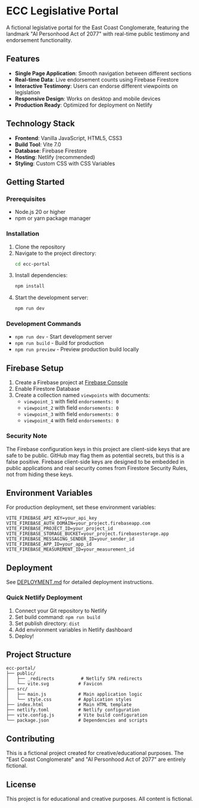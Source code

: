 # ECC Legislative Portal

A fictional legislative portal for the East Coast Conglomerate, featuring the landmark "AI Personhood Act of 2077" with real-time public testimony and endorsement functionality.

## Features

- **Single Page Application**: Smooth navigation between different sections
- **Real-time Data**: Live endorsement counts using Firebase Firestore
- **Interactive Testimony**: Users can endorse different viewpoints on legislation
- **Responsive Design**: Works on desktop and mobile devices
- **Production Ready**: Optimized for deployment on Netlify

## Technology Stack

- **Frontend**: Vanilla JavaScript, HTML5, CSS3
- **Build Tool**: Vite 7.0
- **Database**: Firebase Firestore
- **Hosting**: Netlify (recommended)
- **Styling**: Custom CSS with CSS Variables

## Getting Started

### Prerequisites
- Node.js 20 or higher
- npm or yarn package manager

### Installation

1. Clone the repository
2. Navigate to the project directory:
   ```bash
   cd ecc-portal
   ```
3. Install dependencies:
   ```bash
   npm install
   ```
4. Start the development server:
   ```bash
   npm run dev
   ```

### Development Commands

- `npm run dev` - Start development server
- `npm run build` - Build for production
- `npm run preview` - Preview production build locally

## Firebase Setup

1. Create a Firebase project at [Firebase Console](https://console.firebase.google.com)
2. Enable Firestore Database
3. Create a collection named `viewpoints` with documents:
   - `viewpoint_1` with field `endorsements: 0`
   - `viewpoint_2` with field `endorsements: 0`
   - `viewpoint_3` with field `endorsements: 0`
   - `viewpoint_4` with field `endorsements: 0`

### Security Note
The Firebase configuration keys in this project are client-side keys that are safe to be public. GitHub may flag them as potential secrets, but this is a false positive. Firebase client-side keys are designed to be embedded in public applications and real security comes from Firestore Security Rules, not from hiding these keys.

## Environment Variables

For production deployment, set these environment variables:

```
VITE_FIREBASE_API_KEY=your_api_key
VITE_FIREBASE_AUTH_DOMAIN=your_project.firebaseapp.com
VITE_FIREBASE_PROJECT_ID=your_project_id
VITE_FIREBASE_STORAGE_BUCKET=your_project.firebasestorage.app
VITE_FIREBASE_MESSAGING_SENDER_ID=your_sender_id
VITE_FIREBASE_APP_ID=your_app_id
VITE_FIREBASE_MEASUREMENT_ID=your_measurement_id
```

## Deployment

See [DEPLOYMENT.md](./DEPLOYMENT.md) for detailed deployment instructions.

### Quick Netlify Deployment

1. Connect your Git repository to Netlify
2. Set build command: `npm run build`
3. Set publish directory: `dist`
4. Add environment variables in Netlify dashboard
5. Deploy!

## Project Structure

```
ecc-portal/
├── public/
│   ├── _redirects          # Netlify SPA redirects
│   └── vite.svg           # Favicon
├── src/
│   ├── main.js            # Main application logic
│   └── style.css          # Application styles
├── index.html             # Main HTML template
├── netlify.toml           # Netlify configuration
├── vite.config.js         # Vite build configuration
└── package.json           # Dependencies and scripts
```

## Contributing

This is a fictional project created for creative/educational purposes. The "East Coast Conglomerate" and "AI Personhood Act of 2077" are entirely fictional.

## License

This project is for educational and creative purposes. All content is fictional.
